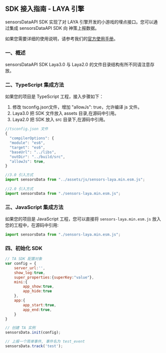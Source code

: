 <!--
 * @Date: 2023-06-01 15:35:11
 * @File: 
-->
## SDK 接入指南 - LAYA 引擎

sensorsDataAPI SDK 实现了对 LAYA 引擎开发的小游戏的埋点接口。您可以通过集成 sensorsDataAPI SDK 向 神策上报数据。

如果您需要详细的使用说明，请参考我们的[官方使用手册](https://manual.sensorsdata.cn/sa/latest/page-120881866.html)。

### 一、概述

sensorsDataAPI SDK Laya3.0 与 Laya2.0 的文件目录结构有所不同请注意存放。

### 二、TypeScript 集成方法

如果您的项目是 TypeScript 工程，接入步骤如下：
1. 修改 tsconfig.json文件，增加 "allowJs": true，允许编译 js 文件。
2. Laya3.0 把 SDK 文件放入 assets 目录,在源码中引用。
3. Laya2.0 把 SDK 放入 src 目录下,在源码中引用。

```js
//tsconfig.json 文件
{
  "compilerOptions": {
  "module": "es6",
  "target": "es6",
  "baseUrl": "../libs",
  "outDir": "../build/src",
  "allowJs": true,
}

//3.0 引入方式
import sensorsData from "../assets/js/sensors-laya.min.esm.js";
 
//2.0 引入方式
import sensorsData from "./sensors-laya.min.esm.js";
```

### 三、JavaScript 集成方法

如果您的项目是 JavaScript 工程，您可以直接将 `sensors-laya.min.esm.js` 放入您的工程中，在源码中引用:
```js
import sensorsData from "./sensors-laya.min.esm.js";
```

### 四、初始化 SDK

```js
// TA SDK 配置对象
var config = {
    server_url:'',
    show_log:true,
    super_properties:{superKey:"value"},
    mini:{
        app_show:true,
        app_hide:true
    },
    app:{
        app_start:true,
        app_end:true,
    }
}

// 创建 TA 实例
sensorsData.init(config);

// 上报一个简单事件, 事件名为 test_event
sensorsData.track('test');
```
